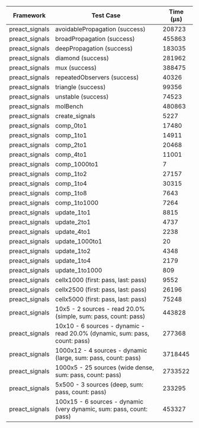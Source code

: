 | Framework | Test Case | Time (μs) |
| --- | --- | --- |
| preact_signals | avoidablePropagation (success) | 208723 |
| preact_signals | broadPropagation (success) | 455863 |
| preact_signals | deepPropagation (success) | 183035 |
| preact_signals | diamond (success) | 281962 |
| preact_signals | mux (success) | 388475 |
| preact_signals | repeatedObservers (success) | 40326 |
| preact_signals | triangle (success) | 99356 |
| preact_signals | unstable (success) | 74523 |
| preact_signals | molBench | 480863 |
| preact_signals | create_signals | 5227 |
| preact_signals | comp_0to1 | 17480 |
| preact_signals | comp_1to1 | 14911 |
| preact_signals | comp_2to1 | 20468 |
| preact_signals | comp_4to1 | 11001 |
| preact_signals | comp_1000to1 | 7 |
| preact_signals | comp_1to2 | 27157 |
| preact_signals | comp_1to4 | 30315 |
| preact_signals | comp_1to8 | 7643 |
| preact_signals | comp_1to1000 | 7264 |
| preact_signals | update_1to1 | 8815 |
| preact_signals | update_2to1 | 4737 |
| preact_signals | update_4to1 | 2238 |
| preact_signals | update_1000to1 | 20 |
| preact_signals | update_1to2 | 4348 |
| preact_signals | update_1to4 | 2179 |
| preact_signals | update_1to1000 | 809 |
| preact_signals | cellx1000 (first: pass, last: pass) | 9552 |
| preact_signals | cellx2500 (first: pass, last: pass) | 26196 |
| preact_signals | cellx5000 (first: pass, last: pass) | 75248 |
| preact_signals | 10x5 - 2 sources - read 20.0% (simple, sum: pass, count: pass) | 443828 |
| preact_signals | 10x10 - 6 sources - dynamic - read 20.0% (dynamic, sum: pass, count: pass) | 277368 |
| preact_signals | 1000x12 - 4 sources - dynamic (large, sum: pass, count: pass) | 3718445 |
| preact_signals | 1000x5 - 25 sources (wide dense, sum: pass, count: pass) | 2733522 |
| preact_signals | 5x500 - 3 sources (deep, sum: pass, count: pass) | 233295 |
| preact_signals | 100x15 - 6 sources - dynamic (very dynamic, sum: pass, count: pass) | 453327 |
